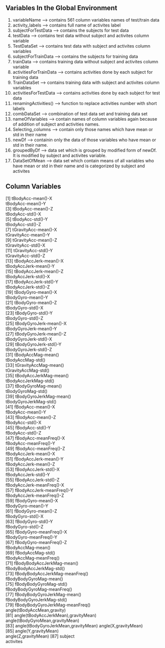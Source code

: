 ## Variables In the Global Environment
1.  variableName --> contains 561 column variables names of test/train data
2.  activity_labels --> contains full name of activites label
3.  subjectForTestData --> contains the subjects for test data
4.  testData --> contains test data without subject and activites column variable
5.  TestDataSet --> contains test data with subject and activites column variables
6.  subjectForTrainData --> contains the subjects for training data
7.  trainData --> contains training data without subject and activites column variable
8.  activitiesForTrainData --> contains activities done by each subject for training data
9.  TrainDataSet --> contains training data with subject and activites column variables
10. activitiesForTestData --> contains activities done by each subject for test data
11. renamingActivities() --> function to replace activities number with short labels
12. combDataSet --> combination of test data set and training data set
13. nameOfVariables --> contain names of column variables again because of addition of subject and activities names.
14. Selecting_columns --> contain only those names which have mean or std in their name
15. newDf --> containin only the data of those variables who have mean or std in their name.
16. groupedByDf --> data set which is grouped by modified form of newDf. It is modified by subject and activites variable.
17. DataSetOfMean --> data set which contain means of all variables who have mean or std in their name and is categorized by subject and activites

## Column Variables
    
   [1] tBodyAcc-mean()-X                   
   tBodyAcc-mean()-Y                   
   [3] tBodyAcc-mean()-Z                    
   tBodyAcc-std()-X                    
   [5] tBodyAcc-std()-Y                     
   tBodyAcc-std()-Z                    
   [7] tGravityAcc-mean()-X                 
   tGravityAcc-mean()-Y                
   [9] tGravityAcc-mean()-Z                 
   tGravityAcc-std()-X                 
  [11] tGravityAcc-std()-Y                  
  tGravityAcc-std()-Z                 
  [13] tBodyAccJerk-mean()-X                
  tBodyAccJerk-mean()-Y               
  [15] tBodyAccJerk-mean()-Z                
  tBodyAccJerk-std()-X                
  [17] tBodyAccJerk-std()-Y                
  tBodyAccJerk-std()-Z                
  [19] tBodyGyro-mean()-X                   
  tBodyGyro-mean()-Y                  
  [21] tBodyGyro-mean()-Z                   
  tBodyGyro-std()-X                   
  [23] tBodyGyro-std()-Y                    
  tBodyGyro-std()-Z                   
  [25] tBodyGyroJerk-mean()-X               
  tBodyGyroJerk-mean()-Y              
  [27] tBodyGyroJerk-mean()-Z               
  tBodyGyroJerk-std()-X               
  [29] tBodyGyroJerk-std()-Y                
  tBodyGyroJerk-std()-Z               
  [31] tBodyAccMag-mean()                   
  tBodyAccMag-std()                   
  [33] tGravityAccMag-mean()               
  tGravityAccMag-std()                
  [35] tBodyAccJerkMag-mean()              
  tBodyAccJerkMag-std()               
  [37] tBodyGyroMag-mean()                  
  tBodyGyroMag-std()                  
  [39] tBodyGyroJerkMag-mean()              
  tBodyGyroJerkMag-std()              
  [41] fBodyAcc-mean()-X                    
  fBodyAcc-mean()-Y                   
  [43] fBodyAcc-mean()-Z                    
  fBodyAcc-std()-X                    
  [45] fBodyAcc-std()-Y                     
  fBodyAcc-std()-Z                    
  [47] fBodyAcc-meanFreq()-X                
  fBodyAcc-meanFreq()-Y               
  [49] fBodyAcc-meanFreq()-Z                
  fBodyAccJerk-mean()-X               
  [51] fBodyAccJerk-mean()-Y                
  fBodyAccJerk-mean()-Z               
  [53] fBodyAccJerk-std()-X                 
  fBodyAccJerk-std()-Y                
  [55] fBodyAccJerk-std()-Z                 
  fBodyAccJerk-meanFreq()-X           
  [57] fBodyAccJerk-meanFreq()-Y            
  fBodyAccJerk-meanFreq()-Z           
  [59] fBodyGyro-mean()-X                   
  fBodyGyro-mean()-Y                  
  [61] fBodyGyro-mean()-Z                   
  fBodyGyro-std()-X                   
  [63] fBodyGyro-std()-Y                    
  fBodyGyro-std()-Z                   
  [65] fBodyGyro-meanFreq()-X               
  fBodyGyro-meanFreq()-Y              
  [67] fBodyGyro-meanFreq()-Z               
  fBodyAccMag-mean()                  
  [69] fBodyAccMag-std()                    
  fBodyAccMag-meanFreq()              
  [71] fBodyBodyAccJerkMag-mean()           
  fBodyBodyAccJerkMag-std()           
  [73] fBodyBodyAccJerkMag-meanFreq()       
  fBodyBodyGyroMag-mean()             
  [75] fBodyBodyGyroMag-std()               
  fBodyBodyGyroMag-meanFreq()         
  [77] fBodyBodyGyroJerkMag-mean()          
  fBodyBodyGyroJerkMag-std()          
  [79] fBodyBodyGyroJerkMag-meanFreq()      
  angle(tBodyAccMean,gravity)         
  [81] angle(tBodyAccJerkMean),gravityMean) 
  angle(tBodyGyroMean,gravityMean)    
  [83] angle(tBodyGyroJerkMean,gravityMean) 
  angle(X,gravityMean)                
  [85] angle(Y,gravityMean)                 
  angle(Z,gravityMean) 
  [87] subject                              
  activites
